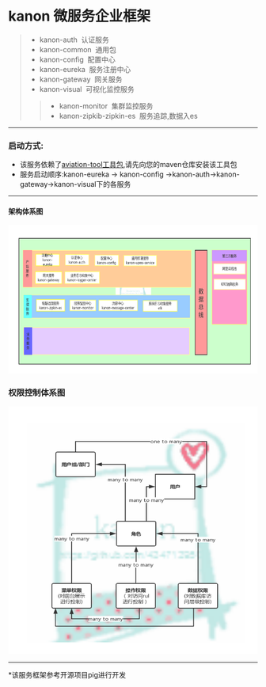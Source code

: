 # kanon 微服务企业框架
>* kanon-auth&nbsp;&nbsp;认证服务
>* kanon-common&nbsp;&nbsp;通用包
>* kanon-config&nbsp;&nbsp;配置中心
>* kanon-eureka&nbsp;&nbsp;服务注册中心
>* kanon-gateway&nbsp;&nbsp;网关服务
>* kanon-visual&nbsp;&nbsp;可视化监控服务
>>* kanon-monitor&nbsp;&nbsp;集群监控服务
>>* kanon-zipkib-zipkin-es&nbsp;&nbsp;服务追踪,数据入es
---
 ### 启动方式:
 * 该服务依赖了[aviation-tool工具包](https://github.com/434713950/aviation-tool.git),请先向您的maven仓库安装该工具包
 * 服务启动顺序:kanon-eureka -> kanon-config ->kanon-auth->kanon-gateway->kanon-visual下的各服务
---
#### 架构体系图
<img src="src/image/kanon_framework.jpg" width=100% height="300">

### 权限控制体系图
<img src="src/image/auth.jpg" width=100% height="500">

---

*该服务框架参考开源项目pig进行开发
